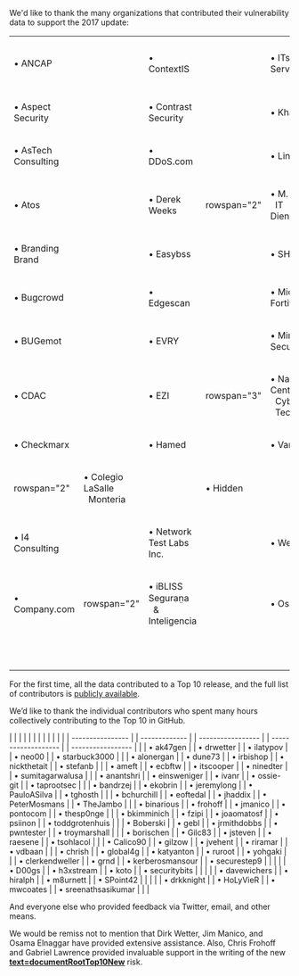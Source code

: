 We'd like to thank the many organizations that contributed their
vulnerability data to support the 2017 update:

<table>
<tbody>
<tr class="odd">
<td><p>• ANCAP</p></td>
<td></td>
<td><p>• ContextIS</p></td>
<td></td>
<td><p>• ITsec Security Services bv</p></td>
<td></td>
<td><p>• Paladion Networks</p></td>
</tr>
<tr class="even">
<td><p>• Aspect Security</p></td>
<td></td>
<td><p>• Contrast Security</p></td>
<td></td>
<td><p>• Khallagh</p></td>
<td></td>
<td><p>• Purpletalk</p></td>
</tr>
<tr class="odd">
<td><p>• AsTech Consulting</p></td>
<td></td>
<td><p>• DDoS.com</p></td>
<td></td>
<td><p>• Linden Lab</p></td>
<td></td>
<td><p>• Secure Network</p></td>
</tr>
<tr class="even">
<td><p>• Atos</p></td>
<td></td>
<td><p>• Derek Weeks</p></td>
<td><p>rowspan="2"</p></td>
<td><p>• M. Limacher<br />
  IT Dienstleistungen</p></td>
<td></td>
<td><p>• Shape Security</p></td>
</tr>
<tr class="odd">
<td><p>• Branding Brand</p></td>
<td></td>
<td><p>• Easybss</p></td>
<td></td>
<td><p>• SHCP</p></td>
<td></td>
<td></td>
</tr>
<tr class="even">
<td><p>• Bugcrowd</p></td>
<td></td>
<td><p>• Edgescan</p></td>
<td></td>
<td><p>• Micro Focus Fortify</p></td>
<td></td>
<td><p>• Softtek</p></td>
</tr>
<tr class="odd">
<td><p>• BUGemot</p></td>
<td></td>
<td><p>• EVRY</p></td>
<td></td>
<td><p>• Minded Security</p></td>
<td></td>
<td><p>• Synopsis</p></td>
</tr>
<tr class="even">
<td><p>• CDAC</p></td>
<td></td>
<td><p>• EZI</p></td>
<td><p>rowspan="3"</p></td>
<td><p>• National Center for<br />
  Cyber Security<br />
  Technology</p></td>
<td></td>
<td><p>• TCS</p></td>
</tr>
<tr class="odd">
<td><p>• Checkmarx</p></td>
<td></td>
<td><p>• Hamed</p></td>
<td></td>
<td><p>• Vantage Point</p></td>
<td></td>
<td></td>
</tr>
<tr class="even">
<td><p>rowspan="2"</p></td>
<td><p>• Colegio LaSalle<br />
  Monteria</p></td>
<td></td>
<td><p>• Hidden</p></td>
<td></td>
<td><p>• Veracode</p></td>
<td></td>
</tr>
<tr class="odd">
<td><p>• I4 Consulting</p></td>
<td></td>
<td><p>• Network Test Labs Inc.</p></td>
<td></td>
<td><p>• Web.com</p></td>
<td></td>
<td></td>
</tr>
<tr class="even">
<td><p>• Company.com</p></td>
<td><p>rowspan="2"</p></td>
<td><p>• iBLISS Seguran̤a<br />
  &amp; Inteligencia</p></td>
<td></td>
<td><p>• Osampa</p></td>
<td></td>
<td><p> </p></td>
</tr>
<tr class="odd">
<td><p> </p></td>
<td></td>
<td><p> </p></td>
<td></td>
<td><p> </p></td>
<td></td>
<td></td>
</tr>
</tbody>
</table>

For the first time, all the data contributed to a Top 10 release, and
the full list of contributors is <u>[publicly
available](https://github.com/OWASP/Top10/tree/master/2017/datacall/submissions)</u>.

We’d like to thank the individual contributors who spent many hours
collectively contributing to the Top 10 in GitHub.

|  |                  |  |               |  |                   |  |                     |  |                   |
|  | ---------------- |  | ------------- |  | ----------------- |  | ------------------- |  | ----------------- |
|  | • ak47gen        |  | • drwetter    |  | • ilatypov        |  | • neo00             |  | • starbuck3000    |
|  | • alonergan      |  | • dune73      |  | • irbishop        |  | • nickthetait       |  | • stefanb         |
|  | • ameft          |  | • ecbftw      |  | • itscooper       |  | • ninedter          |  | • sumitagarwalusa |
|  | • anantshri      |  | • einsweniger |  | • ivanr           |  | • ossie-git         |  | • taprootsec      |
|  | • bandrzej       |  | • ekobrin     |  | • jeremylong      |  | • PauloASilva       |  | • tghosth         |
|  | • bchurchill     |  | • eoftedal    |  | • jhaddix         |  | • PeterMosmans      |  | • TheJambo        |
|  | • binarious      |  | • frohoff     |  | • jmanico         |  | • pontocom          |  | • thesp0nge       |
|  | • bkimminich     |  | • fzipi       |  | • joaomatosf      |  | • psiinon           |  | • toddgrotenhuis  |
|  | • Boberski       |  | • gebl        |  | • jrmithdobbs     |  | • pwntester         |  | • troymarshall    |
|  | • borischen      |  | • Gilc83      |  | • jsteven         |  | • raesene           |  | • tsohlacol       |
|  | • Calico90       |  | • gilzow      |  | • jvehent         |  | • riramar           |  | • vdbaan          |
|  | • chrish         |  | • global4g    |  | • katyanton       |  | • ruroot            |  | • yohgaki         |
|  | • clerkendweller |  | • grnd        |  | • kerberosmansour |  | • securestep9       |  |                   |
|  | • D00gs          |  | • h3xstream   |  | • koto            |  | • securitybits      |  |                   |
|  | • davewichers    |  | • hiralph     |  | • m8urnett        |  | • SPoint42          |  |                   |
|  | • drkknight      |  | • HoLyVieR    |  | • mwcoates        |  | • sreenathsasikumar |  |                   |

And everyone else who provided feedback via Twitter, email, and other
means.

We would be remiss not to mention that Dirk Wetter, Jim Manico, and
Osama Elnaggar have provided extensive assistance. Also, Chris Frohoff
and Gabriel Lawrence provided invaluable support in the writing of the
new
<b><u>[text=documentRootTop10New]({{Top_10:LanguageFile "wikilink")</u></b>
risk.